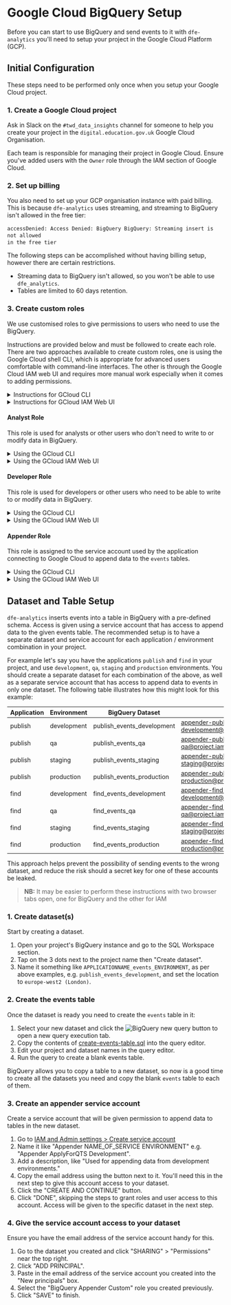 # Google Cloud BigQuery Setup

Before you can start to use BigQuery and send events to it with `dfe-analytics`
you'll need to setup your project in the Google Cloud Platform (GCP).

## Initial Configuration

These steps need to be performed only once when you setup your Google Cloud
project.

### 1. Create a Google Cloud project

Ask in Slack on the `#twd_data_insights` channel for someone to help you create
your project in the `digital.education.gov.uk` Google Cloud Organisation.

Each team is responsible for managing their project in Google Cloud. Ensure
you've added users with the `Owner` role through the IAM section of Google
Cloud.

### 2. Set up billing

You also need to set up your GCP organisation instance with paid billing. This
is because `dfe-analytics` uses streaming, and streaming to BigQuery isn't
allowed in the free tier:

```
accessDenied: Access Denied: BigQuery BigQuery: Streaming insert is not allowed
in the free tier
```

The following steps can be accomplished without having billing setup, however
there are certain restrictions.

- Streaming data to BigQuery isn't allowed, so you won't be able to use
  `dfe_analytics`.
- Tables are limited to 60 days retention.

### 3. Create custom roles

We use customised roles to give permissions to users who need to use the
BigQuery.

Instructions are provided below and must be followed to create each role. There
are two approaches available to create custom roles, one is using the Google
Cloud shell CLI, which is appropriate for advanced users comfortable with
command-line interfaces. The other is through the Google Cloud IAM web UI and
requires more manual work especially when it comes to adding permissions.

<details> <summary>Instructions for GCloud CLI</summary>

> **NB:** These instructions are appropriate for people who are comfortable
> running shell commands.

1. Go to the IAM section of the Google Console for your project.
2. Click the ![Google Cloud shell button](google-cloud-shell-button.png) to
   activate the Google Cloud shell.
3. Copy the command provided into the shell, replacing `YOUR_PROJECT_ID` with
   your own project ID.

</details>

<details> <summary>Instructions for GCloud IAM Web UI</summary>

> **NB:** Adding permissions to a role is a manual process that requires using
> the permission browser to add permissions one at a time.

1. Go to the IAM section of the Google Console for your project.
1. Go to Roles section using the sidebar on the left.
1. Click on "+ Create role" near the top.
1. Fill in the details from the info below.

</details>


#### Analyst Role

This role is used for analysts or other users who don't need to write to or
modify data in BigQuery.

<details> <summary>Using the GCloud CLI</summary>

``` bash
gcloud iam roles create bigquery_analyst_custom --title="BigQuery Analyst Custom" --description="Assigned to accounts used by analysts and SQL developers." --permissions=bigquery.datasets.get,bigquery.datasets.getIamPolicy,bigquery.datasets.updateTag,bigquery.jobs.create,bigquery.jobs.get,bigquery.jobs.list,bigquery.jobs.listAll,bigquery.models.export,bigquery.models.getData,bigquery.models.getMetadata,bigquery.models.list,bigquery.routines.get,bigquery.routines.list,bigquery.savedqueries.create,bigquery.savedqueries.delete,bigquery.savedqueries.get,bigquery.savedqueries.list,bigquery.savedqueries.update,bigquery.tables.createSnapshot,bigquery.tables.export,bigquery.tables.get,bigquery.tables.getData,bigquery.tables.getIamPolicy,bigquery.tables.list,bigquery.tables.restoreSnapshot,resourcemanager.projects.get --project=YOUR_PROJECT_ID
```

</details>

<details> <summary>Using the GCloud IAM Web UI</summary>

| Field             | Value                                                     |
|-------------------|-----------------------------------------------------------|
| Title             | **BigQuery Analyst Custom**                               |
| Description       | Assigned to accounts used by analysts and SQL developers. |
| ID                | `bigquery_analyst_custom`                                 |
| Role launch stage | General Availability                                      |
| + Add permissions | See below                                                 |

##### Permissions for `bigquery_analyst_custom`

```
bigquery.datasets.get
bigquery.datasets.getIamPolicy
bigquery.datasets.updateTag
bigquery.jobs.create
bigquery.jobs.get
bigquery.jobs.list
bigquery.jobs.listAll
bigquery.models.export
bigquery.models.getData
bigquery.models.getMetadata
bigquery.models.list
bigquery.routines.get
bigquery.routines.list
bigquery.savedqueries.create
bigquery.savedqueries.delete
bigquery.savedqueries.get
bigquery.savedqueries.list
bigquery.savedqueries.update
bigquery.tables.createSnapshot
bigquery.tables.export
bigquery.tables.get
bigquery.tables.getData
bigquery.tables.getIamPolicy
bigquery.tables.list
bigquery.tables.restoreSnapshot
resourcemanager.projects.get
```

</details>

#### Developer Role

This role is used for developers or other users who need to be able to write to
or modify data in BigQuery.

<details> <summary>Using the GCloud CLI</summary>

``` bash
gcloud iam roles create bigquery_developer_custom --title="BigQuery Developer Custom" --description="Assigned to accounts used by developers." --permissions=bigquery.connections.create,bigquery.connections.delete,bigquery.connections.get,bigquery.connections.getIamPolicy,bigquery.connections.list,bigquery.connections.update,bigquery.connections.updateTag,bigquery.connections.use,bigquery.datasets.create,bigquery.datasets.delete,bigquery.datasets.get,bigquery.datasets.getIamPolicy,bigquery.datasets.update,bigquery.datasets.updateTag,bigquery.jobs.create,bigquery.jobs.delete,bigquery.jobs.get,bigquery.jobs.list,bigquery.jobs.listAll,bigquery.jobs.update,bigquery.models.create,bigquery.models.delete,bigquery.models.export,bigquery.models.getData,bigquery.models.getMetadata,bigquery.models.list,bigquery.models.updateData,bigquery.models.updateMetadata,bigquery.models.updateTag,bigquery.routines.create,bigquery.routines.delete,bigquery.routines.get,bigquery.routines.list,bigquery.routines.update,bigquery.routines.updateTag,bigquery.savedqueries.create,bigquery.savedqueries.delete,bigquery.savedqueries.get,bigquery.savedqueries.list,bigquery.savedqueries.update,bigquery.tables.create,bigquery.tables.createSnapshot,bigquery.tables.delete,bigquery.tables.deleteSnapshot,bigquery.tables.export,bigquery.tables.get,bigquery.tables.getData,bigquery.tables.getIamPolicy,bigquery.tables.list,bigquery.tables.restoreSnapshot,bigquery.tables.setCategory,bigquery.tables.update,bigquery.tables.updateData,bigquery.tables.updateTag,resourcemanager.projects.get --project=YOUR_PROJECT_ID
```

</details>

<details> <summary>Using the GCloud IAM Web UI</summary>

| Field | Value |
| ----------------- | ---------------------------------------- |
| Title | **BigQuery Developer Custom** |
| Description | Assigned to accounts used by developers. |
| ID | `bigquery_developer_custom` |
| Role launch stage | General Availability |
| + Add permissions | See below |

##### Permissions for `bigquery_developer_custom`

```
bigquery.connections.create
bigquery.connections.delete
bigquery.connections.get
bigquery.connections.getIamPolicy
bigquery.connections.list
bigquery.connections.update
bigquery.connections.updateTag
bigquery.connections.use
bigquery.datasets.create
bigquery.datasets.delete
bigquery.datasets.get
bigquery.datasets.getIamPolicy
bigquery.datasets.update
bigquery.datasets.updateTag
bigquery.jobs.create
bigquery.jobs.delete
bigquery.jobs.get
bigquery.jobs.list
bigquery.jobs.listAll
bigquery.jobs.update
bigquery.models.create
bigquery.models.delete
bigquery.models.export
bigquery.models.getData
bigquery.models.getMetadata
bigquery.models.list
bigquery.models.updateData
bigquery.models.updateMetadata
bigquery.models.updateTag
bigquery.routines.create
bigquery.routines.delete
bigquery.routines.get
bigquery.routines.list
bigquery.routines.update
bigquery.routines.updateTag
bigquery.savedqueries.create
bigquery.savedqueries.delete
bigquery.savedqueries.get
bigquery.savedqueries.list
bigquery.savedqueries.update
bigquery.tables.create
bigquery.tables.createSnapshot
bigquery.tables.delete
bigquery.tables.deleteSnapshot
bigquery.tables.export
bigquery.tables.get
bigquery.tables.getData
bigquery.tables.getIamPolicy
bigquery.tables.list
bigquery.tables.restoreSnapshot
bigquery.tables.setCategory
bigquery.tables.update
bigquery.tables.updateData
bigquery.tables.updateTag
resourcemanager.projects.get
```

</details>

#### Appender Role

This role is assigned to the service account used by the application connecting
to Google Cloud to append data to the `events` tables.

<details> <summary>Using the GCloud CLI</summary>

``` bash
gcloud iam roles create bigquery_appender_custom --title="BigQuery Appender Custom" --description="Assigned to service accounts used to append data to events tables." --permissions=bigquery.datasets.get,bigquery.tables.get,bigquery.tables.updateData
```

</details>

<details> <summary>Using the GCloud IAM Web UI</summary>

| Field             | Value                                                              |
|-------------------|--------------------------------------------------------------------|
| Title             | **BigQuery Appender Custom**                                       |
| Description       | Assigned to service accounts used to append data to events tables. |
| ID                | `bigquery_appender_custom`                                         |
| Role launch stage | General Availability                                               |
| + Add permissions | See below                                                          |

##### Permissions for bigquery_appender_custom

```
bigquery.datasets.get
bigquery.tables.get
bigquery.tables.updateData
```

</details>

## Dataset and Table Setup

`dfe-analytics` inserts events into a table in BigQuery with a pre-defined
schema. Access is given using a service account that has access to append data
to the given events table. The recommended setup is to have a separate dataset
and service account for each application / environment combination in your
project.

For example let's say you have the applications `publish` and `find` in your
project, and use `development`, `qa`, `staging` and `production` environments.
You should create a separate dataset for each combination of the above, as well
as a separate service account that has access to append data to events in only
one dataset. The following table illustrates how this might look for this
example:

| Application | Environment | BigQuery Dataset           | Service Account                                              |
|-------------|-------------|----------------------------|--------------------------------------------------------------|
| publish     | development | publish_events_development | appender-publish-development@project.iam.gserviceaccount.com |
| publish     | qa          | publish_events_qa          | appender-publish-qa@project.iam.gserviceaccount.com          |
| publish     | staging     | publish_events_staging     | appender-publish-staging@project.iam.gserviceaccount.com     |
| publish     | production  | publish_events_production  | appender-publish-production@project.iam.gserviceaccount.com  |
| find        | development | find_events_development    | appender-find-development@project.iam.gserviceaccount.com    |
| find        | qa          | find_events_qa             | appender-find-qa@project.iam.gserviceaccount.com             |
| find        | staging     | find_events_staging        | appender-find-staging@project.iam.gserviceaccount.com        |
| find        | production  | find_events_production     | appender-find-production@project.iam.gserviceaccount.com     |

This approach helps prevent the possibility of sending events to the wrong
dataset, and reduce the risk should a secret key for one of these accounts
be leaked.

> **NB:** It may be easier to perform these instructions with two browser tabs
> open, one for BigQuery and the other for IAM

### 1. Create dataset(s)

Start by creating a dataset.

1. Open your project's BigQuery instance and go to the SQL Workspace section.
2. Tap on the 3 dots next to the project name then "Create dataset".
3. Name it something like `APPLICATIONNAME_events_ENVIRONMENT`, as per above
   examples, e.g. `publish_events_development`, and set the location to
   `europe-west2 (London)`.

### 2. Create the events table

Once the dataset is ready you need to create the `events` table in it:

1. Select your new dataset and click the ![BigQuery new query
   button](bigquery-new-query-button.png) to open a new query execution tab.
2. Copy the contents of [create-events-table.sql](create-events-table.sql)
   into the query editor.
3. Edit your project and dataset names in the query editor.
4. Run the query to create a blank events table.

BigQuery allows you to copy a table to a new dataset, so now is a good time to
create all the datasets you need and copy the blank `events` table to each of
them.

### 3. Create an appender service account

Create a service account that will be given permission to append data to tables
in the new dataset.

1. Go to [IAM and Admin settings > Create service
   account](https://console.cloud.google.com/projectselector/iam-admin/serviceaccounts/create?supportedpurview=project)
2. Name it like "Appender NAME_OF_SERVICE ENVIRONMENT" e.g. "Appender
   ApplyForQTS Development".
3. Add a description, like "Used for appending data from development
   environments."
4. Copy the email address using the button next to it. You'll need this in the
   next step to give this account access to your dataset.
5. Click the "CREATE AND CONTINUE" button.
6. Click "DONE", skipping the steps to grant roles and user access to this
   account. Access will be given to the specific dataset in the next step.

### 4. Give the service account access to your dataset 

Ensure you have the email address of the service account handy for this.

1. Go to the dataset you created and click "SHARING" > "Permissions" near the
   top right.
2. Click "ADD PRINCIPAL".
3. Paste in the email address of the service account you created into the "New
   principals" box.
4. Select the "BigQuery Appender Custom" role you created previously.
5. Click "SAVE" to finish.



